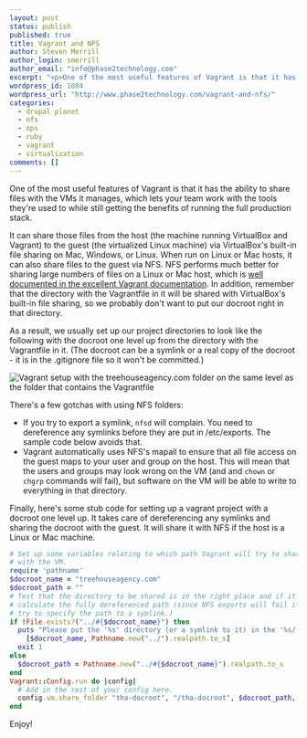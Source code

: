 ```yaml
---
layout: post
status: publish
published: true
title: Vagrant and NFS
author: Steven Merrill
author_login: smerrill
author_email: "info@phase2technology.com"
excerpt: "<p>One of the most useful features of Vagrant is that it has the ability to share files with the VMs it manages, which lets your team work with the tools they're used to while still getting the benefits of running the full production stack.</p>"
wordpress_id: 1084
wordpress_url: "http://www.phase2technology.com/vagrant-and-nfs/"
categories: 
  - drupal planet
  - nfs
  - ops
  - ruby
  - vagrant
  - virtualization
comments: []
---
```


One of the most useful features of Vagrant is that it has the ability to share files with the VMs it manages, which lets your team work with the tools they're used to while still getting the benefits of running the full production stack.

It can share those files from the host (the machine running VirtualBox and Vagrant) to the guest (the virtualized Linux machine) via VirtualBox's built-in file sharing on Mac, Windows, or Linux. When run on Linux or Mac hosts, it can also share files to the guest via NFS.  NFS performs much better for sharing large numbers of files on a Linux or Mac host, which is <a href="http://vagrantup.com/docs/nfs.html">well documented in the excellent Vagrant documentation</a>. In addition, remember that the directory with the Vagrantfile in it will be shared with VirtualBox's built-in file sharing, so we probably don't want to put our docroot right in that directory.

As a result, we usually set up our project directories to look like the following with the docroot one level up from the directory with the Vagrantfile in it. (The docroot can be a symlink or a real copy of the docroot - it is in the .gitignore file so it won't be committed.)

<img src="https://img.skitch.com/20111117-j5tdm5q6pw584sfnnafxrtawb8.jpg" alt="Vagrant setup with the treehouseagency.com folder on the same level as the folder that contains the Vagrantfile" />

There's a few gotchas with using NFS folders:
- If you try to export a symlink, <code>nfsd</code> will complain. You need to dereference any symlinks before they are put in /etc/exports. The sample code below avoids that.</li>
- Vagrant automatically uses NFS's mapall to ensure that all file access on the guest maps to your user and group on the host. This will mean that the users and groups may look wrong on the VM (and and <code>chown</code> or <code>chgrp</code> commands will fail), but software on the VM will be able to write to everything in that directory.

Finally, here's some stub code for setting up a vagrant project with a docroot one level up. It takes care of dereferencing any symlinks and sharing the docroot with the guest. It will share it with NFS if the host is a Linux or Mac machine.

```ruby
# Set up some variables relating to which path Vagrant will try to share
# with the VM.
require 'pathname'
$docroot_name = "treehouseagency.com"
$docroot_path = ""
# Test that the directory to be shared is in the right place and if it is,
# calculate the fully dereferenced path (since NFS exports will fail if you
# try to specify the path to a symlink.)
if !File.exists?("../#{$docroot_name}") then
  puts "Please put the '%s' directory (or a symlink to it) in the '%s/' directory." %
    [$docroot_name, Pathname.new("../").realpath.to_s]
  exit 1
else
  $docroot_path = Pathname.new("../#{$docroot_name}").realpath.to_s
end
Vagrant::Config.run do |config|
  # Add in the rest of your config here.
  config.vm.share_folder "tha-docroot", "/tha-docroot", $docroot_path, :nfs => (RUBY_PLATFORM =~ /linux/ or RUBY_PLATFORM =~ /darwin/)
end
```

Enjoy!
